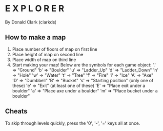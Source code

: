# E X P L O R E R

By Donald Clark (clarkds)

## How to make a map

1) Place number of floors of map on first line
2) Place height of map on second line
3) Place width of map on third line
4) Start making your map! Below are the symbols for each game object:
  '.' => "Ground" 
  'b' => "Boulder" 
  'u' => "Ladder_Up" 
  'd' => "Ladder_Down" 
  'h' => "Hole" 
  'w' => "Water" 
  't' => "Tree"
  'f' => "Fire" 
  'i' => "Ice" 
  'A' => "Axe" 
  'D' => "Dumbbell"
  'B' => "Bucket"
  's' => "Starting position" (only one of these)
  'e' => "Exit" (at least one of these)
 'E' => "Place exit under a boulder"
 'a' => "Place axe under a boulder"
 'm' => "Place bucket under a boulder"
 
## Cheats

To skip through levels quickly, press the '0', '-', '=' keys all at once.

  